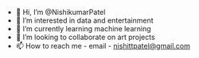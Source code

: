 - 👋 Hi, I’m @NishikumarPatel
- 👀 I’m interested in data and entertainment
- 🌱 I’m currently learning machine learning
- 💞️ I’m looking to collaborate on art projects
- 📫 How to reach me - email - nishittpatel@gmail.com

<!---
NishikumarPatel/NishikumarPatel is a ✨ special ✨ repository because its `README.md` (this file) appears on your GitHub profile.
You can click the Preview link to take a look at your changes.
--->
